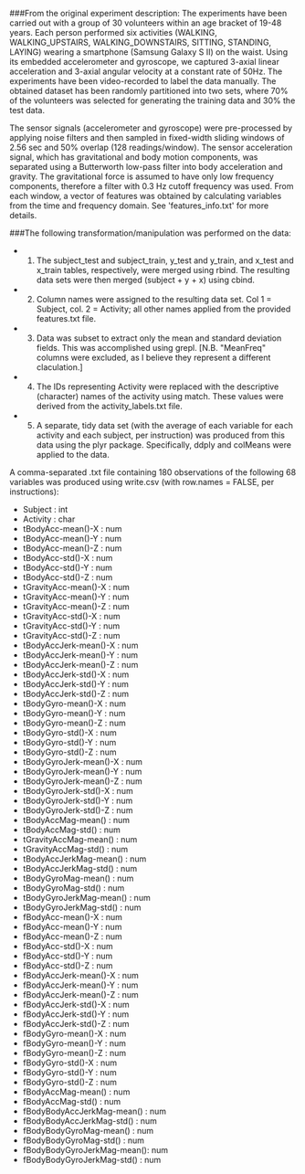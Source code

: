 ###From the original experiment description:
The experiments have been carried out with a group of 30 volunteers within an age bracket of 19-48 years. Each person performed six activities (WALKING, WALKING_UPSTAIRS, WALKING_DOWNSTAIRS, SITTING, STANDING, LAYING) wearing a smartphone (Samsung Galaxy S II) on the waist. Using its embedded accelerometer and gyroscope, we captured 3-axial linear acceleration and 3-axial angular velocity at a constant rate of 50Hz. The experiments have been video-recorded to label the data manually. The obtained dataset has been randomly partitioned into two sets, where 70% of the volunteers was selected for generating the training data and 30% the test data. 

The sensor signals (accelerometer and gyroscope) were pre-processed by applying noise filters and then sampled in fixed-width sliding windows of 2.56 sec and 50% overlap (128 readings/window). The sensor acceleration signal, which has gravitational and body motion components, was separated using a Butterworth low-pass filter into body acceleration and gravity. The gravitational force is assumed to have only low frequency components, therefore a filter with 0.3 Hz cutoff frequency was used. From each window, a vector of features was obtained by calculating variables from the time and frequency domain. See 'features_info.txt' for more details. 

###The following transformation/manipulation was performed on the data:
* 1. The subject_test and subject_train, y_test and y_train, and x_test and x_train tables, respectively, were merged using rbind. The resulting data sets were then merged (subject + y + x) using cbind.
* 2. Column names were assigned to the resulting data set. Col 1 = Subject, col. 2 = Activity; all other names applied from the provided features.txt file.
* 3. Data was subset to extract only the mean and standard deviation fields. This was accomplished using grepl. [N.B. "MeanFreq" columns were excluded, as I believe they represent a different claculation.]
* 4. The IDs representing Activity were replaced with the descriptive (character) names of the activity using match. These values were derived from the activity_labels.txt file.
* 5. A separate, tidy data set (with the average of each variable for each activity and each subject, per instruction) was produced from this data using the plyr package. Specifically, ddply and colMeans were applied to the data.

A comma-separated .txt file containing 180 observations of the following 68 variables was produced using write.csv (with row.names = FALSE, per instructions):

* Subject : int
* Activity : char
* tBodyAcc-mean()-X : num
* tBodyAcc-mean()-Y : num
* tBodyAcc-mean()-Z : num
* tBodyAcc-std()-X : num
* tBodyAcc-std()-Y : num
* tBodyAcc-std()-Z : num
* tGravityAcc-mean()-X : num
* tGravityAcc-mean()-Y : num
* tGravityAcc-mean()-Z : num
* tGravityAcc-std()-X : num
* tGravityAcc-std()-Y : num
* tGravityAcc-std()-Z : num
* tBodyAccJerk-mean()-X : num
* tBodyAccJerk-mean()-Y : num
* tBodyAccJerk-mean()-Z : num
* tBodyAccJerk-std()-X : num
* tBodyAccJerk-std()-Y : num
* tBodyAccJerk-std()-Z : num
* tBodyGyro-mean()-X : num
* tBodyGyro-mean()-Y : num
* tBodyGyro-mean()-Z : num
* tBodyGyro-std()-X : num
* tBodyGyro-std()-Y : num
* tBodyGyro-std()-Z : num
* tBodyGyroJerk-mean()-X : num
* tBodyGyroJerk-mean()-Y : num
* tBodyGyroJerk-mean()-Z : num
* tBodyGyroJerk-std()-X : num
* tBodyGyroJerk-std()-Y : num
* tBodyGyroJerk-std()-Z : num
* tBodyAccMag-mean() : num
* tBodyAccMag-std() : num
* tGravityAccMag-mean() : num
* tGravityAccMag-std() : num
* tBodyAccJerkMag-mean() : num
* tBodyAccJerkMag-std() : num
* tBodyGyroMag-mean() : num
* tBodyGyroMag-std() : num
* tBodyGyroJerkMag-mean() : num
* tBodyGyroJerkMag-std() : num
* fBodyAcc-mean()-X : num
* fBodyAcc-mean()-Y : num
* fBodyAcc-mean()-Z : num
* fBodyAcc-std()-X : num
* fBodyAcc-std()-Y : num
* fBodyAcc-std()-Z : num
* fBodyAccJerk-mean()-X : num
* fBodyAccJerk-mean()-Y : num
* fBodyAccJerk-mean()-Z : num
* fBodyAccJerk-std()-X : num
* fBodyAccJerk-std()-Y : num
* fBodyAccJerk-std()-Z : num
* fBodyGyro-mean()-X : num
* fBodyGyro-mean()-Y : num
* fBodyGyro-mean()-Z : num
* fBodyGyro-std()-X : num
* fBodyGyro-std()-Y : num
* fBodyGyro-std()-Z : num
* fBodyAccMag-mean() : num
* fBodyAccMag-std() : num
* fBodyBodyAccJerkMag-mean() : num
* fBodyBodyAccJerkMag-std() : num
* fBodyBodyGyroMag-mean() : num
* fBodyBodyGyroMag-std() : num
* fBodyBodyGyroJerkMag-mean(): num
* fBodyBodyGyroJerkMag-std() : num
